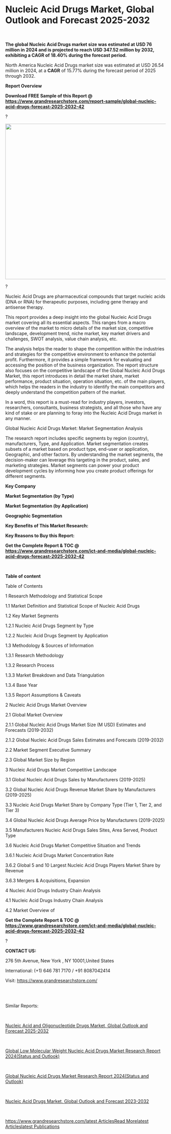 <h1>Nucleic Acid Drugs Market, Global Outlook and Forecast 2025-2032</h1><br/><p><strong>The global Nucleic Acid Drugs market size was estimated at USD 76 million in 2024 and is projected to reach USD 347.52 million by 2032, exhibiting a <strong>CAGR</strong> of 18.40% during the forecast period.</strong></p>
 
 
 
 <p>North America Nucleic Acid Drugs market size was estimated at USD 26.54 million in 2024, at a <strong>CAGR</strong> of 15.77% during the forecast period of 2025 through 2032.</p>
 
 
 
 <p><strong>Report Overview</strong></p>
 
 
 
 <div><b>Download FREE Sample of this Report @ <a href="https://www.grandresearchstore.com/report-sample/global-nucleic-acid-drugs-forecast-2025-2032-42">https://www.grandresearchstore.com/report-sample/global-nucleic-acid-drugs-forecast-2025-2032-42</a></b></div>
 
 
 
 <p>? </p>
 
 
 
 <p><img alt="" src="https://www.grandresearchstore.com/assets/report-images/NucleicAcidDrugs.png" style="width: 731px; height: 487px;" /></p>
 
 
 
 <p>? </p>
 
 
 
 <p>Nucleic Acid Drugs are pharmaceutical compounds that target nucleic acids (DNA or RNA) for therapeutic purposes, including gene therapy and antisense therapy.</p>
 
 
 
 <p>This report provides a deep insight into the global Nucleic Acid Drugs market covering all its essential aspects. This ranges from a macro overview of the market to micro details of the market size, competitive landscape, development trend, niche market, key market drivers and challenges, SWOT analysis, value chain analysis, etc.</p>
 
 
 
 <p>The analysis helps the reader to shape the competition within the industries and strategies for the competitive environment to enhance the potential profit. Furthermore, it provides a simple framework for evaluating and accessing the position of the business organization. The report structure also focuses on the competitive landscape of the Global Nucleic Acid Drugs Market, this report introduces in detail the market share, market performance, product situation, operation situation, etc. of the main players, which helps the readers in the industry to identify the main competitors and deeply understand the competition pattern of the market.</p>
 
 
 
 <p>In a word, this report is a must-read for industry players, investors, researchers, consultants, business strategists, and all those who have any kind of stake or are planning to foray into the Nucleic Acid Drugs market in any manner.</p>
 
 
 
 <p>Global Nucleic Acid Drugs Market: Market Segmentation Analysis</p>
 
 
 
 <p>The research report includes specific segments by region (country), manufacturers, Type, and Application. Market segmentation creates subsets of a market based on product type, end-user or application, Geographic, and other factors. By understanding the market segments, the decision-maker can leverage this targeting in the product, sales, and marketing strategies. Market segments can power your product development cycles by informing how you create product offerings for different segments.</p>
 
 
 
 <p><strong>Key Company</strong></p>
 
 
 
 <p><strong>Market Segmentation (by Type)</strong></p>
 
 
 
 <p><strong>Market Segmentation (<strong>by Application</strong>)</strong></p>
 
 
 
 <p><strong>Geographic Segmentation</strong></p>
 
 
 
 <p><strong>Key Benefits of This Market Research:</strong></p>
 
 
 
 <p><strong>Key <strong>Reasons to Buy</strong> this Report:</strong></p>
 
 
 
 <div><b>Get the Complete Report & TOC @ <a href="https://www.grandresearchstore.com/ict-and-media/global-nucleic-acid-drugs-forecast-2025-2032-42">https://www.grandresearchstore.com/ict-and-media/global-nucleic-acid-drugs-forecast-2025-2032-42</a></b></div>
 
 
 
 <p><br />
 
 <b>Table of content</b></p>
 
 
 
 <p>Table of Contents<br />
 
 1 Research Methodology and Statistical Scope<br />
 
 1.1 Market Definition and Statistical Scope of Nucleic Acid Drugs<br />
 
 1.2 Key Market Segments<br />
 
 1.2.1 Nucleic Acid Drugs Segment by Type<br />
 
 1.2.2 Nucleic Acid Drugs Segment by Application<br />
 
 1.3 Methodology & Sources of Information<br />
 
 1.3.1 Research Methodology<br />
 
 1.3.2 Research Process<br />
 
 1.3.3 Market Breakdown and Data Triangulation<br />
 
 1.3.4 Base Year<br />
 
 1.3.5 Report Assumptions & Caveats<br />
 
 2 Nucleic Acid Drugs Market Overview<br />
 
 2.1 Global Market Overview<br />
 
 2.1.1 Global Nucleic Acid Drugs Market Size (M USD) Estimates and Forecasts (2019-2032)<br />
 
 2.1.2 Global Nucleic Acid Drugs Sales Estimates and Forecasts (2019-2032)<br />
 
 2.2 Market Segment Executive Summary<br />
 
 2.3 Global Market Size by Region<br />
 
 3 Nucleic Acid Drugs Market Competitive Landscape<br />
 
 3.1 Global Nucleic Acid Drugs Sales by Manufacturers (2019-2025)<br />
 
 3.2 Global Nucleic Acid Drugs Revenue Market Share by Manufacturers (2019-2025)<br />
 
 3.3 Nucleic Acid Drugs Market Share by Company Type (Tier 1, Tier 2, and Tier 3)<br />
 
 3.4 Global Nucleic Acid Drugs Average Price by Manufacturers (2019-2025)<br />
 
 3.5 Manufacturers Nucleic Acid Drugs Sales Sites, Area Served, Product Type<br />
 
 3.6 Nucleic Acid Drugs Market Competitive Situation and Trends<br />
 
 3.6.1 Nucleic Acid Drugs Market Concentration Rate<br />
 
 3.6.2 Global 5 and 10 Largest Nucleic Acid Drugs Players Market Share by Revenue<br />
 
 3.6.3 Mergers & Acquisitions, Expansion<br />
 
 4 Nucleic Acid Drugs Industry Chain Analysis<br />
 
 4.1 Nucleic Acid Drugs Industry Chain Analysis<br />
 
 4.2 Market Overview of</p>
 
 
 
 <div><b>Get the Complete Report & TOC @ <a href="https://www.grandresearchstore.com/ict-and-media/global-nucleic-acid-drugs-forecast-2025-2032-42">https://www.grandresearchstore.com/ict-and-media/global-nucleic-acid-drugs-forecast-2025-2032-42</a></b></div>
 
 
 
 <p>? </p>
 
 
 
 <p><b>CONTACT US:</b><br />
 
 276 5th Avenue, New York , NY 10001,United States<br />
 
 International: (+1) 646 781 7170 / +91 8087042414<br />
 
 Visit: <a href="https://www.grandresearchstore.com/">https://www.grandresearchstore.com/</a><br />
 
 <br />
 
 <br />
 
 Similar Reports:<br />
 
 <br />
 
 <a href="https://www.grandresearchstore.com/life-sciences/global-nucleic-acid-oligonucleotide-drugs-forecast-2025-2032-798">Nucleic Acid and Oligonucleotide Drugs Market, Global Outlook and Forecast 2025-2032</a><br />
 
 <br />
 
 <a href="https://www.grandresearchstore.com/life-sciences/global-low-molecular-weight-nucleic-acid-drugs-2024-232">Global Low Molecular Weight Nucleic Acid Drugs Market Research Report 2024(Status and Outlook)</a><br />
 
 <br />
 
 <a href="https://www.grandresearchstore.com/ict-and-media/global-nucleic-acid-drugs-2024-212">Global Nucleic Acid Drugs Market Research Report 2024(Status and Outlook)</a><br />
 
 <br />
 
 <a href="https://www.grandresearchstore.com/ict-and-media/global-nucleic-acid-drugs-forecast-2023-2032-578">Nucleic Acid Drugs Market, Global Outlook and Forecast 2023-2032</a><br />
 
 <br />
 
 <a href="https://gyeongbokgung.com">https://www.grandresearchstore.com/</a><a href="https://hallyeomaritime.com">latest Articles</a><a href="https://jingwansa.com">Read More</a><a href="https://nguoiviet.jp/">latest Articles</a><a href="https://www.intelmarketresearch.com/">latest Publications</a></p>